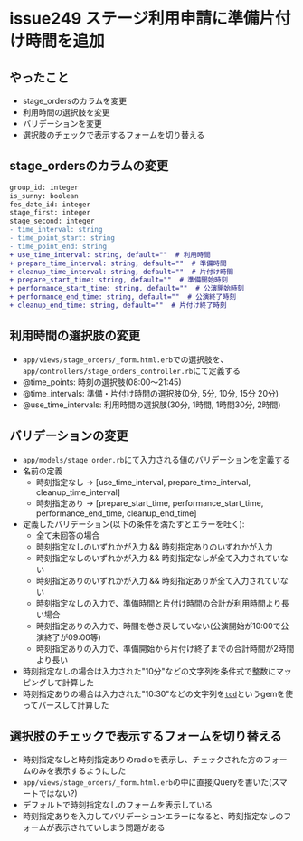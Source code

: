 # issue249 ステージ利用申請に準備片付け時間を追加

## やったこと
- stage_ordersのカラムを変更
- 利用時間の選択肢を変更
- バリデーションを変更
- 選択肢のチェックで表示するフォームを切り替える

## stage_ordersのカラムの変更

```diff
group_id: integer
is_sunny: boolean
fes_date_id: integer
stage_first: integer
stage_second: integer
- time_interval: string
- time_point_start: string
- time_point_end: string
+ use_time_interval: string, default=""  # 利用時間
+ prepare_time_interval: string, default=""  # 準備時間
+ cleanup_time_interval: string, default=""  # 片付け時間
+ prepare_start_time: string, default=""  # 準備開始時刻
+ performance_start_time: string, default=""  # 公演開始時刻
+ performance_end_time: string, default=""  # 公演終了時刻
+ cleanup_end_time: string, default=""  # 片付け終了時刻
```

## 利用時間の選択肢の変更
- `app/views/stage_orders/_form.html.erb`での選択肢を、`app/controllers/stage_orders_controller.rb`にて定義する
- @time_points: 時刻の選択肢(08:00〜21:45)
- @time_intervals: 準備・片付け時間の選択肢(0分, 5分, 10分, 15分 20分)
- @use_time_intervals: 利用時間の選択肢(30分, 1時間, 1時間30分, 2時間)

## バリデーションの変更
- `app/models/stage_order.rb`にて入力される値のバリデーションを定義する
- 名前の定義
  - 時刻指定なし → [use_time_interval, prepare_time_interval, cleanup_time_interval]
  - 時刻指定あり → [prepare_start_time, performance_start_time, performance_end_time, cleanup_end_time]
- 定義したバリデーション(以下の条件を満たすとエラーを吐く):
  - 全て未回答の場合
  - 時刻指定なしのいずれかが入力 && 時刻指定ありのいずれかが入力
  - 時刻指定なしのいずれかが入力 && 時刻指定なしが全て入力されていない
  - 時刻指定ありのいずれかが入力 && 時刻指定ありが全て入力されていない
  - 時刻指定なしの入力で、準備時間と片付け時間の合計が利用時間より長い場合
  - 時刻指定ありの入力で、時間を巻き戻していない(公演開始が10:00で公演終了が09:00等)
  - 時刻指定ありの入力で、準備開始から片付け終了までの合計時間が2時間より長い
- 時刻指定なしの場合は入力された"10分"などの文字列を条件式で整数にマッピングして計算した
- 時刻指定ありの場合は入力された"10:30"などの文字列を[`tod`](https://qiita.com/hirokishirai/items/93ca9b566dddc815063c)というgemを使ってパースして計算した

## 選択肢のチェックで表示するフォームを切り替える
- 時刻指定なしと時刻指定ありのradioを表示し、チェックされた方のフォームのみを表示するようにした
- `app/views/stage_orders/_form.html.erb`の中に直接jQueryを書いた(スマートではない?)
- デフォルトで時刻指定なしのフォームを表示している
- 時刻指定ありを入力してバリデーションエラーになると、時刻指定なしのフォームが表示されていしまう問題がある
